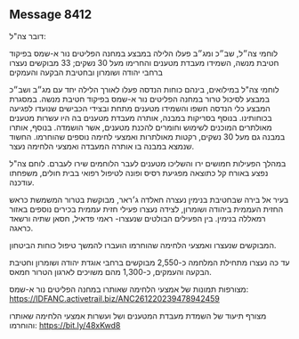 ## Message 8412

דובר צה"ל:

לוחמי צה״ל, שב״כ ומג״ב פעלו הלילה במבצע במחנה הפליטים נור א-שמס בפיקוד חטיבת מנשה, השמידו מעבדת מטענים והחרימו מעל 30 נשקים; 33 מבוקשים נעצרו ברחבי יהודה ושומרון ובחטיבת הבקעה והעמקים

לוחמי צה"ל במילואים, בינהם כוחות הנדסה פעלו לאורך הלילה יחד עם מג״ב ושב״כ במבצע לסיכול טרור במחנה הפליטים נור א-שמס בפיקוד חטיבת מנשה.
במסגרת המבצע כלי הנדסה חשפו והשמידו מטענים מתחת ובצידי הכבישים שנועדו לפגיעה בכוחותינו. 
בנוסף בסריקות במבנה, אותרה מעבדת מטענים בה היו עשרות מטענים מאולתרים המוכנים לשימוש וחומרים להכנת מטענים, אשר הושמדה.
בנוסף, אותרו במבנה גם מעל 30 נשקים, רקטות מאולתרות ואמצעי לחימה נוספים שהוחרמו. החשוד שנמצא במבנה בו אותרה המעבדה ואמצעי הלחימה נעצר. 

במהלך הפעילות חמושים ירו והשליכו מטענים לעבר הלוחמים שירו לעברם. 
לוחם צה"ל נפצע באורח קל כתוצאה מפגיעת רסיס ופונה לטיפול רפואי בבית חולים, משפחתו עודכנה.

בעיר אל בירה שבחטיבת בנימין נעצרה חאלדה ג׳ראר, מבוקשת בטרור המשמשת כראש החזית העממית ביהודה ושומרון, לצידה נעצרו פעילי חזית עממית בכירים נוספים באזור רמאללה בנימין. בין הפעילים הבולטים שנעצרו- ראמי פדאיל, חסאן שתיה ורשאד כראגה.

המבוקשים שנעצרו ואמצעי הלחימה שהוחרמו הועברו להמשך טיפול כוחות הביטחון.

עד כה נעצרו מתחילת המלחמה כ-2,550 מבוקשים ברחבי אוגדת יהודה ושומרון וחטיבת הבקעה והעמקים, כ-1,300 מהם משויכים לארגון הטרור חמאס.

מצורפות תמונות של אמצעי הלחימה שאותרו במחנה הפליטים נור א-שמס: https://IDFANC.activetrail.biz/ANC261220239478942459

מצורף תיעוד של השמדת מעבדת המטענים ושל ועשרות אמצעי הלחימה שאותרו והוחרמו: https://bit.ly/48xKwd8

